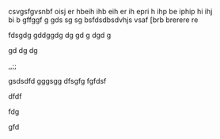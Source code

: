 
csvgsfgvsnbf oisj er 
hbeih ihb eih
 er
 ih epri h ihp
 be iphip hi ihj\
  bi
  b gffggf
  g
  gds
  sg
  sg
  bsfdsdbsdvhjs vsaf
  [brb
  brerere
  re
  
  
fdsgdg
gddggdg
dg
gd
g
dgd
g

gd
dg
dg



,,;;

gsdsdfd
gggsgg
dfsgfg
fgfdsf

dfdf

fdg

gfd
